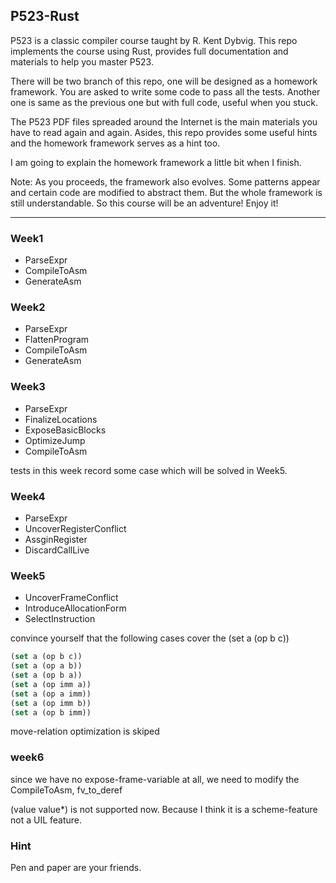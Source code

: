 ## P523-Rust


P523 is a classic compiler course taught by R. Kent Dybvig. This repo implements the course using Rust, provides full documentation and materials to help you master P523.

There will be two branch of this repo, one will be designed as a homework framework. You are asked to write some code to pass all the tests. Another one is same as the previous one but with full code, useful when you stuck.

The P523 PDF files spreaded around the Internet is the main materials you have to read again and again. Asides, this repo provides some useful hints and the homework framework serves as a hint too.

I am going to explain the homework framework a little bit when I finish.


Note: As you proceeds, the framework also evolves. Some patterns appear and certain code are modified to abstract them. But the whole framework is still  understandable. So this course will be an adventure! Enjoy it!

----------------------------------------------------

### Week1

+ ParseExpr
+ CompileToAsm
+ GenerateAsm


### Week2

+ ParseExpr
+ FlattenProgram
+ CompileToAsm
+ GenerateAsm

### Week3

+ ParseExpr
+ FinalizeLocations
+ ExposeBasicBlocks
+ OptimizeJump
+ CompileToAsm

tests in this week record some case which will be solved in Week5.

### Week4

+ ParseExpr
+ UncoverRegisterConflict
+ AssginRegister
+ DiscardCallLive


### Week5

+ UncoverFrameConflict
+ IntroduceAllocationForm
+ SelectInstruction

convince yourself that the following cases cover the (set a (op b c))
```lisp
(set a (op b c))
(set a (op a b))
(set a (op b a))
(set a (op imm a))
(set a (op a imm))
(set a (op imm b))
(set a (op b imm))
```

move-relation optimization is skiped

### week6

since we have no expose-frame-variable at all, we need to modify the CompileToAsm, fv_to_deref

(value value*) is not supported now. Because I think it is a scheme-feature not a UIL feature.


### Hint

Pen and paper are your friends.